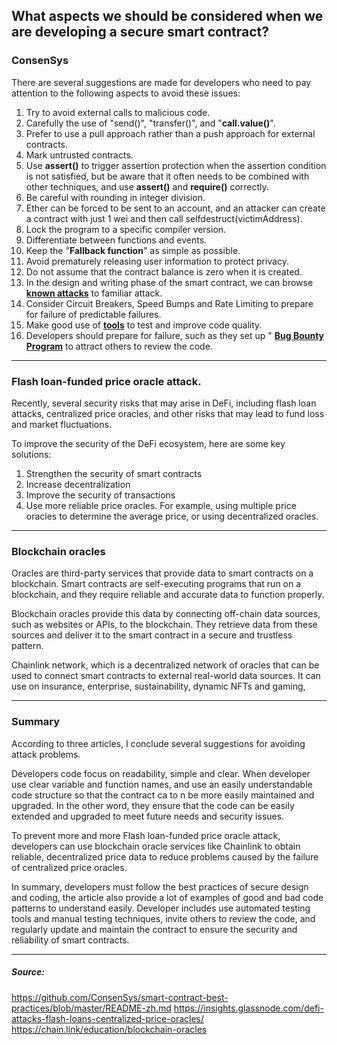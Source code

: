 ## What aspects we should be considered when we are developing a secure smart contract?

### ConsenSys
There are several suggestions are made for developers who need to pay attention to the following aspects to avoid these issues:

1. Try to avoid external calls to malicious code.
2. Carefully the use of "send()", "transfer()", and "**call.value()**".
3. Prefer to use a pull approach rather than a push approach for external contracts.
4. Mark untrusted contracts.
5. Use **assert()** to trigger assertion protection when the assertion condition is not satisfied, but be aware that it often needs to be combined with other techniques, and use **assert()** and **require()** correctly.
6. Be careful with rounding in integer division.
7. Ether can be forced to be sent to an account, and an attacker can create a contract with just 1 wei and then call selfdestruct(victimAddress).
8. Lock the program to a specific compiler version.
9. Differentiate between functions and events.
10. Keep the "**Fallback function**" as simple as possible.
11. Avoid prematurely releasing user information to protect privacy.
12. Do not assume that the contract balance is zero when it is created.
13. In the design and writing phase of the smart contract, we can browse [**known attacks**](https://consensys.github.io/smart-contract-best-practices/attacks/) to familiar attack.
14. Consider Circuit Breakers, Speed Bumps and Rate Limiting to prepare for failure of predictable failures.
16. Make good use of [**tools**](https://consensys.github.io/smart-contract-best-practices/security-tools/) to test and improve code quality.
17. Developers should prepare for failure, such as they set up " [**Bug Bounty Program**](https://consensys.github.io/smart-contract-best-practices/bug-bounty-programs/) to attract others to review the code.

---
###     Flash loan-funded price oracle attack.

Recently, several security risks that may arise in DeFi, including flash loan attacks, centralized price oracles, and other risks that may lead to fund loss and market fluctuations.

To improve the security of the DeFi ecosystem, here are some key solutions:

1.  Strengthen the security of smart contracts
2.  Increase decentralization
3.  Improve the security of transactions
4.  Use more reliable price oracles. For example, using multiple price oracles to determine the average price, or using decentralized oracles.

---

### Blockchain oracles

Oracles are third-party services that provide data to smart contracts on a blockchain. Smart contracts are self-executing programs that run on a blockchain, and they require reliable and accurate data to function properly.

Blockchain oracles provide this data by connecting off-chain data sources, such as websites or APIs, to the blockchain. They retrieve data from these sources and deliver it to the smart contract in a secure and trustless pattern.

Chainlink network, which is a decentralized network of oracles that can be used to connect smart contracts to external real-world data sources. It can use on insurance, enterprise, sustainability, dynamic NFTs and gaming,

 


---
### Summary

According to three articles, I conclude several suggestions for avoiding attack problems.

Developers code focus on readability, simple and clear. When developer use clear variable and function names, and use an easily understandable code structure so that the contract ca to n be more easily maintained and upgraded. In the other word, they ensure that the code can be easily extended and upgraded to meet future needs and security issues.

To prevent more and more Flash loan-funded price oracle attack, developers can use blockchain oracle services like Chainlink to obtain reliable, decentralized price data to reduce problems caused by the failure of centralized price oracles.

In summary, developers must follow the best practices of secure design and coding, the article also provide a lot of examples of good and bad code patterns to understand easily.
Developer includes use automated testing tools and manual testing techniques, invite others to review the code, and regularly update and maintain the contract to ensure the security and reliability of smart contracts.


----

##### Source:
https://github.com/ConsenSys/smart-contract-best-practices/blob/master/README-zh.md
https://insights.glassnode.com/defi-attacks-flash-loans-centralized-price-oracles/
https://chain.link/education/blockchain-oracles


